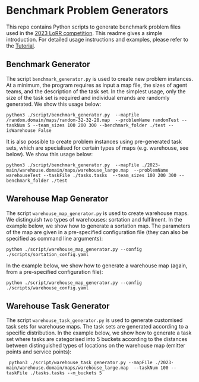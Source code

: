 # Benchmark Problem Generators

This repo contains Python scripts to generate benchmark problem files used in the  [2023 LoRR competition](https://www.leagueofrobotrunners.org/).
This readme gives a simple introduction. For detailed usage instructions and examples, please refer to the [Tutorial](./markdown/Tutorial.md).

## Benchmark Generator

The script `benchmark_generator.py` is used to create new problem instances. At a minimum, the program requires as input a map file, the sizes of agent teams, and the description of the task set. In the simplest usage, only the size of the task set is required and individual errands are randomly generated. We show this usage below:

```shell
python3 ./script/benchmark_generator.py  --mapFile  /random.domain/maps/random-32-32-20.map  --problemName randomTest --taskNum 5 --team_sizes 100 200 300 --benchmark_folder ./test --isWarehouse False
```

It is also possible to create problem instances using pre-generated task sets, which are specialised for certain types of maps (e.g. warehouse, see below). We show this usage below:
```shell
python3 ./script/benchmark_generator.py  --mapFile ./2023-main/warehouse.domain/maps/warehouse_large.map  --problemName warehouseTest --taskFile ./tasks.tasks  --team_sizes 100 200 300 --benchmark_folder ./test
```

## Warehouse Map Generator

The script `warehouse_map_generator.py` is used to create warehouse maps. We distinguish two types of warehouses: sortation and fulfilment. In the example below,
we show how to generate a sortation map. The parameters of the map are given in a pre-specified configuration file (they can also be specified as command line arguments):

```shell
python ./script/warehouse_map_generator.py --config ./scripts/sortation_config.yaml
```

In the example below, we show how to generate a warehouse map (again, from a pre-specified configuration file):

```shell
python ./script/warehouse_map_generator.py --config ./scripts/warehouse_config.yaml
```

## Warehouse Task Generator

The script `warehouse_task_generator.py` is used to generate customised task sets for warehouse maps. The task sets are generated according to a specific distribution.
In the example below, we show how to generate a task set where tasks are categorised into 5 buckets according to the distances between distinguished types of locations on the warehouse map (emitter points and service points):

```shell
 python3 ./script/warehouse_task_generator.py --mapFile ./2023-main/warehouse.domain/maps/warehouse_large.map  --taskNum 100 --taskFile ./tasks.tasks --m_buckets 5
```
